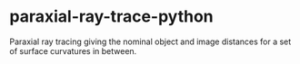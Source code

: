 paraxial-ray-trace-python
=========================
Paraxial ray tracing giving the nominal object and image distances for a set of surface curvatures in between.
